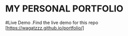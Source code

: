 # MY PERSONAL PORTFOLIO
#Live Demo
.Find the live demo for this repo [https://wagatzzz.github.io/portfolio/]
